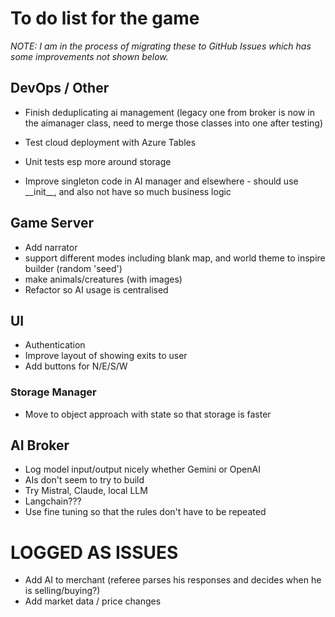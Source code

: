 # To do list for the game

_NOTE: I am in the process of migrating these to GitHub Issues which has some improvements not shown below._

## DevOps / Other

- Finish deduplicating ai management (legacy one from broker is now in the aimanager class, need to merge those classes into one after testing)

- Test cloud deployment with Azure Tables
- Unit tests esp more around storage
- Improve singleton code in AI manager and elsewhere - should use \_\_init\_\_, and also not have so much business logic

## Game Server

- Add narrator
- support different modes including blank map, and world theme to inspire builder (random 'seed')
- make animals/creatures (with images)
- Refactor so AI usage is centralised

## UI

- Authentication
- Improve layout of showing exits to user
- Add buttons for N/E/S/W

### Storage Manager

- Move to object approach with state so that storage is faster

## AI Broker

- Log model input/output nicely whether Gemini or OpenAI
- AIs don't seem to try to build
- Try Mistral, Claude, local LLM
- Langchain???
- Use fine tuning so that the rules don't have to be repeated

# LOGGED AS ISSUES

- Add AI to merchant (referee parses his responses and decides when he is selling/buying?)
- Add market data / price changes
